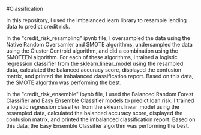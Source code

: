 #Classification

In this repository, I used the imbalanced learn library to resample lending data to predict credit risk.

In the "credit_risk_resampling" ipynb file, I oversampled the data using the Native Random Oversamler and SMOTE algorithms, undersampled the data using the Cluster Centroid algorithm, and did a combination using the SMOTEEN algorithm. For each of these algorithms, I trained a logistic regression classifier from the sklearn.linear_model using the resampled data, calculated the balanced accuracy score, displayed the confusion matrix, and printed the imbalanced classification report. 
Based on this data, the SMOTE algorthm was performing the best.

In the "credit_risk_ensemble" ipynb file, I used the Balanced Random Forest Classifier and Easy Ensemble Classifier models to predict loan risk. I trained a logistic regression classifier from the sklearn.linear_model using the resampled data, calculated the balanced accuracy score, displayed the confusion matrix, and printed the imbalanced classification report. Based on this data, the Easy Ensemble Classifier algorthm was performing the best.
